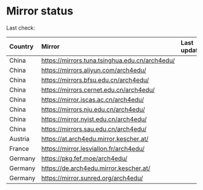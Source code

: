 <script src="./time.js"></script>
# Mirror status
Last check: <script type="text/javascript">localize(1718501707.8309627);</script>

|Country|Mirror|Last update|
|:------|:-----|:----------|
|China|https://mirrors.tuna.tsinghua.edu.cn/arch4edu/|<script type="text/javascript">localize(1718476521);</script>|
|China|https://mirrors.aliyun.com/arch4edu/|<script type="text/javascript">localize(1718476521);</script>|
|China|https://mirrors.bfsu.edu.cn/arch4edu/|<script type="text/javascript">localize(1718476521);</script>|
|China|https://mirrors.cernet.edu.cn/arch4edu/|<script type="text/javascript">localize(1718476521);</script>|
|China|https://mirror.iscas.ac.cn/arch4edu/|<script type="text/javascript">localize(1718476521);</script>|
|China|https://mirrors.nju.edu.cn/arch4edu/|<script type="text/javascript">localize(1718390225);</script>|
|China|https://mirror.nyist.edu.cn/arch4edu/|<script type="text/javascript">localize(1718433324);</script>|
|China|https://mirrors.sau.edu.cn/arch4edu/|<script type="text/javascript">localize(1718476521);</script>|
|Austria|https://at.arch4edu.mirror.kescher.at/|<script type="text/javascript">localize(1718476521);</script>|
|France|https://mirror.lesviallon.fr/arch4edu/|<script type="text/javascript">localize(1718476521);</script>|
|Germany|https://pkg.fef.moe/arch4edu/|<script type="text/javascript">localize(1718476521);</script>|
|Germany|https://de.arch4edu.mirror.kescher.at/|<script type="text/javascript">localize(1718476521);</script>|
|Germany|https://mirror.sunred.org/arch4edu/|<script type="text/javascript">localize(1718476521);</script>|

<script src="./tablefilter/tablefilter.js"></script>
<script src="./table.js"></script>
